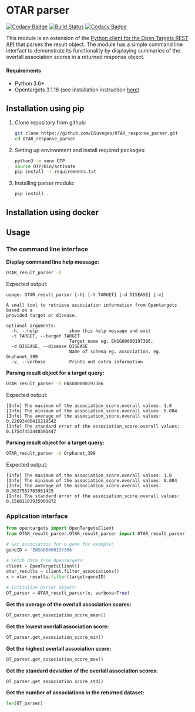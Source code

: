 # OTAR parser

[![Codacy Badge](https://api.codacy.com/project/badge/Grade/ab0fc19c6def4bffb44ce6d89f75df85)](https://www.codacy.com/app/DSuveges/OTAR_response_parser?utm_source=github.com&amp;utm_medium=referral&amp;utm_content=DSuveges/OTAR_response_parser&amp;utm_campaign=Badge_Grade)
[![Build Status](https://travis-ci.org/DSuveges/OTAR_response_parser.svg?branch=master)](https://travis-ci.org/DSuveges/OTAR_response_parser)
[![Codacy Badge](https://api.codacy.com/project/badge/Coverage/ab0fc19c6def4bffb44ce6d89f75df85)](https://www.codacy.com/app/DSuveges/OTAR_response_parser?utm_source=github.com&utm_medium=referral&utm_content=DSuveges/OTAR_response_parser&utm_campaign=Badge_Coverage)

This module is an extension of the [Python client for the Open Targets REST API](https://github.com/opentargets/opentargets-py) 
that parses the result object. The module has a simple command line interfact to demonstrate its functionality by displaying 
summaries of the overlall association scores in a returned response object.

#### Requirements

* Python 3.6+
* Opentargets 3.1.16 (see installation instruction [here](https://opentargets.readthedocs.io/en/stable/))

## Installation using pip

1. Clone repository from github:
    ```bash
    git clone https://github.com/DSuveges/OTAR_response_parser.git
    cd OTAR_response_parser
    ```

2. Setting up environment and install required packages:
    
    ```bash
    python3 -m venv OTP
    source OTP/bin/activate
    pip install -r requirements.txt  
    ```
3. Installing parser module:

    ```bash
    pip install .
    ```

## Installation using docker

## Usage

### The command line interface

**Display command line help message:**

```bash
OTAR_result_parser -h
``` 

Expected output:
```
usage: OTAR_result_parser [-h] [-t TARGET] [-d DISEASE] [-v]

A small tool to retrieve association information from Opentargets based on a
provided target or disease.

optional arguments:
  -h, --help            show this help message and exit
  -t TARGET, --target TARGET
                        Target name eg. ENSG00000197386.
  -d DISEASE, --disease DISEASE
                        Name of schema eg. association. eg. Orphanet_399
  -v, --verbose         Prints out extra information
```

**Parsing result object for a target query:**

```bash
OTAR_result_parser -t ENSG00000197386
``` 

Expected output:

```
[Info] The maximum of the association_score.overall values: 1.0
[Info] The minimum of the association_score.overall values: 0.004
[Info] The average of the association_score.overall values: 0.22693400415219542
[Info] The standard error of the association_score.overall values: 0.17547453440391447
```

**Parsing result object for a target query:**

```bash
OTAR_result_parser -d Orphanet_399
``` 

Expected output:

```
[Info] The maximum of the association_score.overall values: 1.0
[Info] The minimum of the association_score.overall values: 0.004
[Info] The average of the association_score.overall values: 0.0827557783951425
[Info] The standard error of the association_score.overall values: 0.15081103935000872
```

### Application interface

```python
from opentargets import OpenTargetsClient
from OTAR_result_parser.OTAR_result_parser import OTAR_result_parser

# Get association for a gene for example:
geneID = 'ENSG00000197386'

# Fetch data from OpenTargets:
client = OpenTargetsClient()
otar_results = client.filter_associations()
x = otar_results.filter(target=geneID)

# Initialize parser object:
OT_parser = OTAR_result_parser(x, verbose=True)
```

**Get the average of the overlall association scores:**

```python
OT_parser.get_association_score_mean()
```

**Get the lowest overlall association score:**

```python
OT_parser.get_association_score_min()
```
**Get the highest overlall association score:**

```python
OT_parser.get_association_score_max()
```
**Get the standard deviation of the overlall association scores:**

```python
OT_parser.get_association_score_std()
```

**Get the number of associations in the returned dataset:**

```python
len(OT_parser)
```